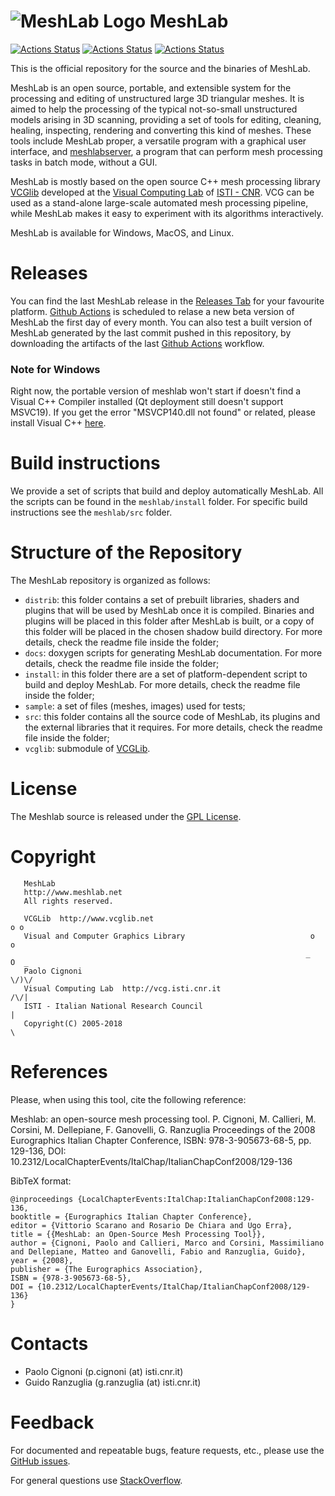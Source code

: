 # ![MeshLab Logo](src/meshlab/images/eye64.png) MeshLab


[![Actions Status](https://github.com/cnr-isti-vclab/meshlab/workflows/CompileUbuntu/badge.svg)](https://github.com/cnr-isti-vclab/meshlab/actions)
[![Actions Status](https://github.com/cnr-isti-vclab/meshlab/workflows/CompileMacOS/badge.svg)](https://github.com/cnr-isti-vclab/meshlab/actions)
[![Actions Status](https://github.com/cnr-isti-vclab/meshlab/workflows/CompileWindows/badge.svg)](https://github.com/cnr-isti-vclab/meshlab/actions)

This is the official repository for the source and the binaries of MeshLab. 

MeshLab is an open source, portable, and extensible system for the processing and editing of unstructured large 3D triangular meshes. It is aimed to help the processing of the typical not-so-small unstructured models arising in 3D scanning, providing a set of tools for editing, cleaning, healing, inspecting, rendering and converting this kind of meshes. These tools include MeshLab proper, a versatile program with a graphical user interface, and [meshlabserver](https://github.com/cnr-isti-vclab/meshlab/blob/master/src/meshlabserver/meshlabserver.txt), a program that can perform mesh processing tasks in batch mode, without a GUI. 

MeshLab is mostly based on the open source C++ mesh processing library [VCGlib](http://www.vcglib.net) developed at the [Visual Computing Lab](http://vcg.isti.cnr.it) of [ISTI - CNR](http://www.isti.cnr.it). VCG can be used as a stand-alone large-scale automated mesh processing pipeline, while MeshLab makes it easy to experiment with its algorithms interactively.

MeshLab is available for Windows, MacOS, and Linux.

# Releases

You can find the last MeshLab release in the [Releases Tab](https://github.com/cnr-isti-vclab/meshlab/releases) for your favourite platform. [Github Actions](https://github.com/cnr-isti-vclab/meshlab/actions) is scheduled to relase a new beta version of MeshLab the first day of every month. 
You can also test a built version of MeshLab generated by the last commit pushed in this repository, by downloading the artifacts of the last [Github Actions](https://github.com/cnr-isti-vclab/meshlab/actions) workflow.

### Note for Windows
Right now, the portable version of meshlab won't start if doesn't find a Visual C++ Compiler installed (Qt deployment still doesn't support MSVC19). If you get the error "MSVCP140.dll not found" or related, please install Visual C++ [here](https://support.microsoft.com/it-it/help/2977003/the-latest-supported-visual-c-downloads).

# Build instructions

We provide a set of scripts that build and deploy automatically MeshLab. All the scripts can be found in the `meshlab/install` folder. 
For specific build instructions see the `meshlab/src` folder.

# Structure of the Repository

The MeshLab repository is organized as follows:

* `distrib`: this folder contains a set of prebuilt libraries, shaders and plugins that will be used by MeshLab once it is compiled. Binaries and plugins will be placed in this folder after MeshLab is built, or a copy of this folder will be placed in the chosen shadow build directory. For more details, check the readme file inside the folder;
* `docs`: doxygen scripts for generating MeshLab documentation. For more details, check the readme file inside the folder;
* `install`: in this folder there are a set of platform-dependent script to build and deploy MeshLab. For more details, check the readme file inside the folder;
* `sample`: a set of files (meshes, images) used for tests;
* `src`: this folder contains all the source code of MeshLab, its plugins and the external libraries that it requires. For more details, check the readme file inside the folder; 
* `vcglib`: submodule of [VCGLib](https://github.com/cnr-isti-vclab/vcglib).
 
# License

 The Meshlab source is released under the [GPL License](LICENSE.txt).
 
# Copyright

```
   MeshLab
   http://www.meshlab.net
   All rights reserved.

   VCGLib  http://www.vcglib.net                                         o o
   Visual and Computer Graphics Library                            o     o
                                                                  _   O  _
   Paolo Cignoni                                                    \/)\/
   Visual Computing Lab  http://vcg.isti.cnr.it                    /\/|
   ISTI - Italian National Research Council                           |
   Copyright(C) 2005-2018                                             \
```

# References

Please, when using this tool, cite the following reference:

Meshlab: an open-source mesh processing tool. P. Cignoni, M. Callieri, M. Corsini, M. Dellepiane, F. Ganovelli, G. Ranzuglia
Proceedings of the 2008 Eurographics Italian Chapter Conference, ISBN: 978-3-905673-68-5, pp. 129-136, DOI: 10.2312/LocalChapterEvents/ItalChap/ItalianChapConf2008/129-136

BibTeX format:

```
@inproceedings {LocalChapterEvents:ItalChap:ItalianChapConf2008:129-136,
booktitle = {Eurographics Italian Chapter Conference},
editor = {Vittorio Scarano and Rosario De Chiara and Ugo Erra},
title = {{MeshLab: an Open-Source Mesh Processing Tool}},
author = {Cignoni, Paolo and Callieri, Marco and Corsini, Massimiliano and Dellepiane, Matteo and Ganovelli, Fabio and Ranzuglia, Guido},
year = {2008},
publisher = {The Eurographics Association},
ISBN = {978-3-905673-68-5},
DOI = {10.2312/LocalChapterEvents/ItalChap/ItalianChapConf2008/129-136}
}
```

# Contacts

 - Paolo Cignoni (p.cignoni (at) isti.cnr.it)
 - Guido Ranzuglia (g.ranzuglia (at) isti.cnr.it)

# Feedback

For documented and repeatable bugs, feature requests, etc., please use the [GitHub issues](https://github.com/cnr-isti-vclab/meshlab/issues).

For general questions use [StackOverflow](http://stackoverflow.com/questions/tagged/meshlab).



